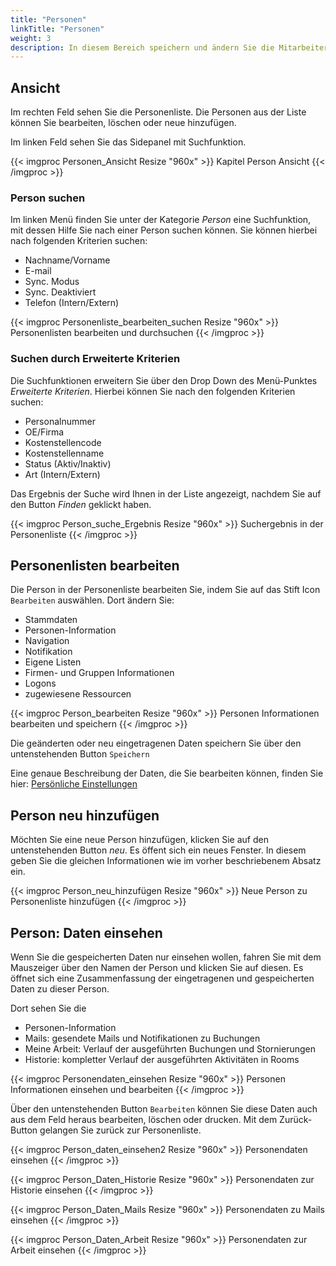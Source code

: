 ```yaml
---
title: "Personen"
linkTitle: "Personen"
weight: 3
description: In diesem Bereich speichern und ändern Sie die Mitarbeiterdaten zu einer Person und erstellen Personenlisten. Zu den persönlichen Einstellungen gehören Personen-Informationen, die Stammdaten, die Navigation, Firmen- und Gruppen-Informationen, Logons sowie zugewiesene Ressourcen.
---
```

## Ansicht

Im rechten Feld sehen Sie die Personenliste. Die Personen aus der Liste können Sie bearbeiten, löschen oder neue hinzufügen.

Im linken Feld sehen Sie das Sidepanel mit Suchfunktion.

{{< imgproc Personen_Ansicht Resize "960x" >}}
Kapitel Person Ansicht
{{< /imgproc >}}

### Person suchen

Im linken Menü finden Sie unter der Kategorie *Person* eine Suchfunktion, mit dessen Hilfe Sie nach einer Person suchen können. Sie können hierbei nach folgenden Kriterien suchen:

* Nachname/Vorname 
* E-mail
* Sync. Modus 
* Sync. Deaktiviert 
* Telefon (Intern/Extern)

{{< imgproc Personenliste_bearbeiten_suchen Resize "960x" >}}
Personenlisten bearbeiten und durchsuchen
{{< /imgproc >}}

### Suchen durch Erweiterte Kriterien

Die Suchfunktionen erweitern Sie über den Drop Down des Menü-Punktes *Erweiterte Kriterien*.
Hierbei können Sie nach den folgenden Kriterien suchen:

* Personalnummer
* OE/Firma 
* Kostenstellencode 
* Kostenstellenname
* Status (Aktiv/Inaktiv)
* Art (Intern/Extern)

Das Ergebnis der Suche wird Ihnen in der Liste angezeigt, nachdem Sie auf den Button _Finden_ geklickt haben.

{{< imgproc Person_suche_Ergebnis Resize "960x" >}}
Suchergebnis in der Personenliste
{{< /imgproc >}}

## Personenlisten bearbeiten 

Die Person in der Personenliste bearbeiten Sie, indem Sie auf das Stift Icon `Bearbeiten` auswählen. Dort ändern Sie:

 * Stammdaten
 * Personen-Information
 * Navigation
 * Notifikation
 * Eigene Listen
 * Firmen- und Gruppen Informationen
 * Logons 
 * zugewiesene Ressourcen 
 
{{< imgproc Person_bearbeiten Resize "960x" >}}
Personen Informationen bearbeiten und speichern
{{< /imgproc >}}

Die geänderten oder neu eingetragenen Daten speichern Sie über den untenstehenden Button `Speichern`

Eine genaue Beschreibung der Daten, die Sie bearbeiten können, finden Sie hier: [Persönliche Einstellungen](/3vrooms/einstellungen/pers%C3%B6nlicheeinstellungen/)

## Person neu hinzufügen

Möchten Sie eine neue Person hinzufügen, klicken Sie auf den untenstehenden Button <i>neu</i>. Es öffent sich ein neues Fenster. In diesem geben Sie die gleichen Informationen wie im vorher beschriebenem Absatz ein.

{{< imgproc Person_neu_hinzufügen Resize "960x" >}}
Neue Person zu Personenliste hinzufügen
{{< /imgproc >}}

## Person: Daten einsehen

Wenn Sie die gespeicherten Daten nur einsehen wollen, fahren Sie mit dem Mauszeiger über den Namen der Person und klicken Sie auf diesen. Es öffnet sich eine Zusammenfassung der eingetragenen und gespeicherten Daten zu dieser Person.

Dort sehen Sie die

* Personen-Information
* Mails: gesendete Mails und Notifikationen zu Buchungen
* Meine Arbeit: Verlauf der ausgeführten Buchungen und Stornierungen
* Historie: kompletter Verlauf der ausgeführten Aktivitäten in Rooms 

{{< imgproc Personendaten_einsehen Resize "960x" >}}
Personen Informationen einsehen und bearbeiten
{{< /imgproc >}}

Über den untenstehenden Button `Bearbeiten` können Sie diese Daten auch aus dem Feld heraus bearbeiten, löschen oder drucken. Mit dem Zurück-Button gelangen Sie zurück zur Personenliste.

{{< imgproc Person_daten_einsehen2 Resize "960x" >}}
Personendaten einsehen
{{< /imgproc >}}

{{< imgproc Person_Daten_Historie Resize "960x" >}}
Personendaten zur Historie einsehen
{{< /imgproc >}}

{{< imgproc Person_Daten_Mails Resize "960x" >}}
Personendaten zu Mails einsehen
{{< /imgproc >}}

{{< imgproc Person_Daten_Arbeit Resize "960x" >}}
Personendaten zur Arbeit einsehen
{{< /imgproc >}}
